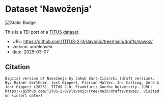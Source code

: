 # Dataset 'Nawoženja'

![Static Badge](https://img.shields.io/badge/TEI_validation-passing-green)

This is a TEI port of a [TITUS dataset](http://titus.uni-frankfurt.de/texte/etcs/slav/osorb/nawozena/nawoz.htm).

* URL: https://github.com/TITUS-2-0/slavonic/tree/main/drafts/nawoz/
* version: unreleased
* date: 2025-03-07

## Citation
```
Digital version of Nawoženja by Jakub Bart-Ćišinski (draft version). By: Rainer Gerthner, Jost Gippert, Florian Matter. In: Carling, Gerd & Jost Gippert (2025). TITUS 2.0. Frankfurt: Goethe University. (URL: https://github.com/TITUS-2-0/slavonic/tree/main/drafts/nawoz/, visited on <insert date>)
```
